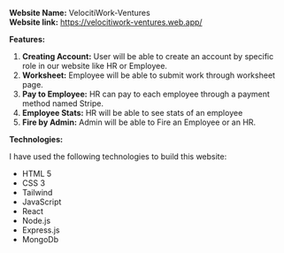 **Website Name:** VelocitiWork-Ventures <br>
**Website link:** https://velocitiwork-ventures.web.app/

**Features:**

1. **Creating Account:** User will be able to create an account by specific role in our website like HR or Employee.
2. **Worksheet:** Employee will be able to submit work through worksheet page.
3. **Pay to Employee:** HR can pay to each employee through a payment method named Stripe.
4. **Employee Stats:** HR will be able to see stats of an employee
5. **Fire by Admin:** Admin will be able to Fire an Employee or an HR.

**Technologies:**

I have used the following technologies to build this website:
- HTML 5
- CSS 3
- Tailwind
- JavaScript
- React
- Node.js
- Express.js
- MongoDb
